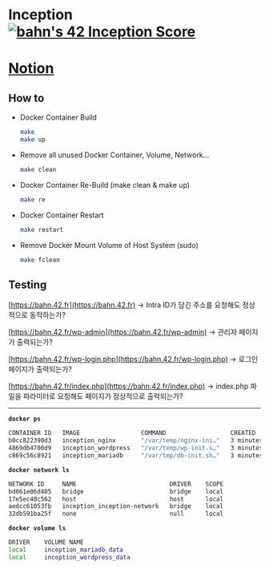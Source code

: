 # Inception [![bahn's 42 Inception Score](https://badge42.vercel.app/api/v2/cl1n6fb2j003009l0lfanbfyx/project/2586655)](https://github.com/JaeSeoKim/badge42)
# [Notion](https://jr-developer-ahngbeom.notion.site/Inception-6b39cf29a72d4b2ca959f08a3619847d)

## How to

- Docker Container Build
	```bash
	make
	make up
	```
- Remove all unused Docker Container, Volume, Network...
	```bash
	make clean
	```
- Docker Container Re-Build (make clean & make up)
	```bash
	make re
	```
- Docker Container Restart
	```bash
	make restart
	```
- Remove Docker Mount Volume of Host System (sudo)
	```bash
	make fclean
	```
## Testing
[https://bahn.42.fr](https://bahn.42.fr) -> Intra ID가 담긴 주소를 요청해도 정상적으로 동작하는가?

[https://bahn.42.fr/wp-admin](https://bahn.42.fr/wp-admin) -> 관리자 페이지가 출력되는가?

[https://bahn.42.fr/wp-login.php](https://bahn.42.fr/wp-login.php) -> 로그인 페이지가 출력되는가?

[https://bahn.42.fr/index.php](https://bahn.42.fr/index.php) -> index.php 파일을 파라미터로 요청해도 페이지가 정상적으로 출력되는가?

---

**`docker ps`**

```bash
CONTAINER ID   IMAGE                 COMMAND                  CREATED         STATUS         PORTS                                       NAMES
b0cc822390d3   inception_nginx       "/var/temp/nginx-ini…"   3 minutes ago   Up 3 minutes   0.0.0.0:443->443/tcp, :::443->443/tcp       nginx
4869db4700d9   inception_wordpress   "/var/temp/wp-init.s…"   3 minutes ago   Up 3 minutes   0.0.0.0:9000->9000/tcp, :::9000->9000/tcp   wordpress
c869c56c8921   inception_mariadb     "/var/tmp/db-init.sh…"   3 minutes ago   Up 3 minutes   0.0.0.0:3306->3306/tcp, :::3306->3306/tcp   mariadb
```

**`docker network ls`**

```bash
NETWORK ID     NAME                          DRIVER    SCOPE
bd061e06d405   bridge                        bridge    local
17e5ec48c562   host                          host      local
aedcc61053fb   inception_inception-network   bridge    local
32db591ba25f   none                          null      local
```

**`docker volume ls`**

```bash
DRIVER    VOLUME NAME
local     inception_mariadb_data
local     inception_wordpress_data
```